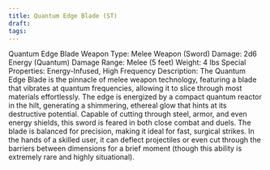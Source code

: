 ```yaml
---
title: Quantum Edge Blade (ST)
draft: 
tags:
---
```

Quantum Edge Blade
Weapon Type: Melee Weapon (Sword)
Damage: 2d6 Energy (Quantum) Damage
Range: Melee (5 feet)
Weight: 4 lbs
Special Properties: Energy-Infused, High Frequency
Description:
The Quantum Edge Blade is the pinnacle of melee weapon technology, featuring a blade that vibrates at quantum frequencies, allowing it to slice through most materials effortlessly. The edge is energized by a compact quantum reactor in the hilt, generating a shimmering, ethereal glow that hints at its destructive potential. Capable of cutting through steel, armor, and even energy shields, this sword is feared in both close combat and duels.
The blade is balanced for precision, making it ideal for fast, surgical strikes. In the hands of a skilled user, it can deflect projectiles or even cut through the barriers between dimensions for a brief moment (though this ability is extremely rare and highly situational).
